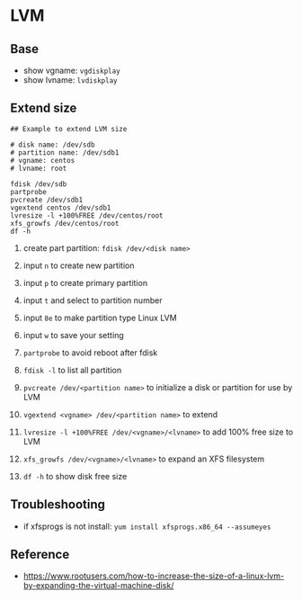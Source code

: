 # LVM

## Base

- show vgname: `vgdiskplay`
- show lvname: `lvdiskplay`

## Extend size

```shell
## Example to extend LVM size

# disk name: /dev/sdb
# partition name: /dev/sdb1
# vgname: centos
# lvname: root

fdisk /dev/sdb
partprobe
pvcreate /dev/sdb1
vgextend centos /dev/sdb1
lvresize -l +100%FREE /dev/centos/root
xfs_growfs /dev/centos/root
df -h
```

1. create part partition: `fdisk /dev/<disk name>`

  1. input `n` to create new partition
  2. input `p` to create primary partition
  3. input `t` and select to partition number
  4. input `8e` to make partition type Linux LVM
  5. input `w` to save your setting

2. `partprobe` to avoid reboot after fdisk
3. `fdisk -l` to list all partition
4. `pvcreate /dev/<partition name>` to initialize a disk or partition for use by LVM 
5. `vgextend <vgname> /dev/<partition name>` to extend
6. `lvresize -l +100%FREE /dev/<vgname>/<lvname>` to add 100% free size to LVM
7. `xfs_growfs /dev/<vgname>/<lvname>` to expand an XFS filesystem
8. `df -h` to show disk free size

## Troubleshooting

- if xfsprogs is not install: `yum install xfsprogs.x86_64 --assumeyes`

## Reference

- <https://www.rootusers.com/how-to-increase-the-size-of-a-linux-lvm-by-expanding-the-virtual-machine-disk/>

